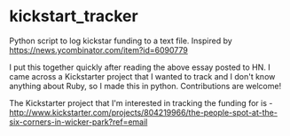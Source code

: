 kickstart_tracker
=================

Python script to log kickstar funding to a text file.  Inspired by https://news.ycombinator.com/item?id=6090779

I put this together quickly after reading the above essay posted to HN.  I came across a Kickstarter project that I wanted to track and I don't know anything about Ruby, so I made this in python.  Contributions are welcome!

The Kickstarter project that I'm interested in tracking the funding for is - http://www.kickstarter.com/projects/804219966/the-people-spot-at-the-six-corners-in-wicker-park?ref=email  